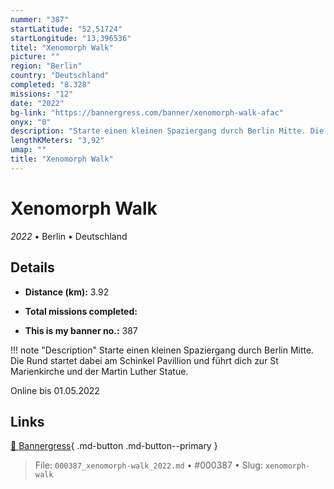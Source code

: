 ```yaml
---
nummer: "387"
startLatitude: "52,51724"
startLongitude: "13,396536"
titel: "Xenomorph Walk"
picture: ""
region: "Berlin"
country: "Deutschland"
completed: "8.328"
missions: "12"
date: "2022"
bg-link: "https://bannergress.com/banner/xenomorph-walk-afac"
onyx: "0"
description: "Starte einen kleinen Spaziergang durch Berlin Mitte. Die Rund startet dabei am Schinkel Pavillion und führt dich zur St Marienkirche und der Martin Luther Statue.\n\nOnline bis 01.05.2022"
lengthKMeters: "3,92"
umap: ""
title: "Xenomorph Walk"
---
```

# Xenomorph Walk

*2022* • Berlin • Deutschland



## Details
- **Distance (km):** 3.92

- **Total missions completed:** 
- **This is my banner no.:** 387


!!! note "Description"
    Starte einen kleinen Spaziergang durch Berlin Mitte. Die Rund startet dabei am Schinkel Pavillion und führt dich zur St Marienkirche und der Martin Luther Statue.

Online bis 01.05.2022



## Links
[🔗 Bannergress](https://bannergress.com/banner/xenomorph-walk-afac){ .md-button .md-button--primary }



> File: `000387_xenomorph-walk_2022.md` • #000387 • Slug: `xenomorph-walk`
